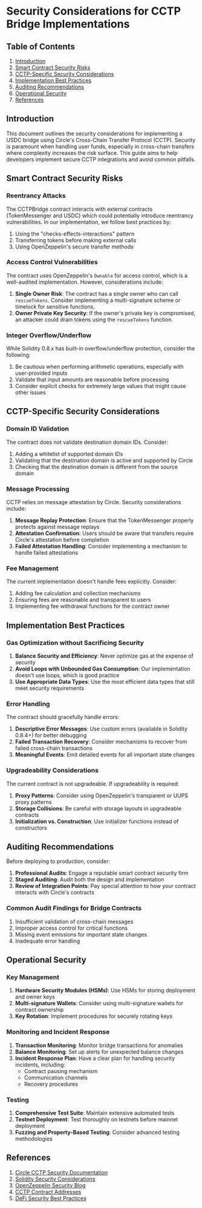 # Security Considerations for CCTP Bridge Implementations

## Table of Contents

1. [Introduction](#introduction)
2. [Smart Contract Security Risks](#smart-contract-security-risks)
3. [CCTP-Specific Security Considerations](#cctp-specific-security-considerations)
4. [Implementation Best Practices](#implementation-best-practices)
5. [Auditing Recommendations](#auditing-recommendations)
6. [Operational Security](#operational-security)
7. [References](#references)

## Introduction

This document outlines the security considerations for implementing a USDC bridge using Circle's Cross-Chain Transfer Protocol (CCTP). Security is paramount when handling user funds, especially in cross-chain transfers where complexity increases the risk surface. This guide aims to help developers implement secure CCTP integrations and avoid common pitfalls.

## Smart Contract Security Risks

### Reentrancy Attacks

The CCTPBridge contract interacts with external contracts (TokenMessenger and USDC) which could potentially introduce reentrancy vulnerabilities. In our implementation, we follow best practices by:

1. Using the "checks-effects-interactions" pattern
2. Transferring tokens before making external calls
3. Using OpenZeppelin's secure transfer methods

### Access Control Vulnerabilities

The contract uses OpenZeppelin's `Ownable` for access control, which is a well-audited implementation. However, considerations include:

1. **Single Owner Risk**: The contract has a single owner who can call `rescueTokens`. Consider implementing a multi-signature scheme or timelock for sensitive functions.
2. **Owner Private Key Security**: If the owner's private key is compromised, an attacker could drain tokens using the `rescueTokens` function.

### Integer Overflow/Underflow

While Solidity 0.8.x has built-in overflow/underflow protection, consider the following:

1. Be cautious when performing arithmetic operations, especially with user-provided inputs
2. Validate that input amounts are reasonable before processing
3. Consider explicit checks for extremely large values that might cause other issues

## CCTP-Specific Security Considerations

### Domain ID Validation

The contract does not validate destination domain IDs. Consider:

1. Adding a whitelist of supported domain IDs
2. Validating that the destination domain is active and supported by Circle
3. Checking that the destination domain is different from the source domain

### Message Processing

CCTP relies on message attestation by Circle. Security considerations include:

1. **Message Replay Protection**: Ensure that the TokenMessenger properly protects against message replays
2. **Attestation Confirmation**: Users should be aware that transfers require Circle's attestation before completion
3. **Failed Attestation Handling**: Consider implementing a mechanism to handle failed attestations

### Fee Management

The current implementation doesn't handle fees explicitly. Consider:

1. Adding fee calculation and collection mechanisms
2. Ensuring fees are reasonable and transparent to users
3. Implementing fee withdrawal functions for the contract owner

## Implementation Best Practices

### Gas Optimization without Sacrificing Security

1. **Balance Security and Efficiency**: Never optimize gas at the expense of security
2. **Avoid Loops with Unbounded Gas Consumption**: Our implementation doesn't use loops, which is good practice
3. **Use Appropriate Data Types**: Use the most efficient data types that still meet security requirements

### Error Handling

The contract should gracefully handle errors:

1. **Descriptive Error Messages**: Use custom errors (available in Solidity 0.8.4+) for better debugging
2. **Failed Transaction Recovery**: Consider mechanisms to recover from failed cross-chain transactions
3. **Meaningful Events**: Emit detailed events for all important state changes

### Upgradeability Considerations

The current contract is not upgradeable. If upgradeability is required:

1. **Proxy Patterns**: Consider using OpenZeppelin's transparent or UUPS proxy patterns
2. **Storage Collisions**: Be careful with storage layouts in upgradeable contracts
3. **Initialization vs. Construction**: Use initializer functions instead of constructors

## Auditing Recommendations

Before deploying to production, consider:

1. **Professional Audits**: Engage a reputable smart contract security firm
2. **Staged Auditing**: Audit both the design and implementation
3. **Review of Integration Points**: Pay special attention to how your contract interacts with Circle's contracts

### Common Audit Findings for Bridge Contracts

1. Insufficient validation of cross-chain messages
2. Improper access control for critical functions
3. Missing event emissions for important state changes
4. Inadequate error handling

## Operational Security

### Key Management

1. **Hardware Security Modules (HSMs)**: Use HSMs for storing deployment and owner keys
2. **Multi-signature Wallets**: Consider using multi-signature wallets for contract ownership
3. **Key Rotation**: Implement procedures for securely rotating keys

### Monitoring and Incident Response

1. **Transaction Monitoring**: Monitor bridge transactions for anomalies
2. **Balance Monitoring**: Set up alerts for unexpected balance changes
3. **Incident Response Plan**: Have a clear plan for handling security incidents, including:
   - Contract pausing mechanism
   - Communication channels
   - Recovery procedures

### Testing

1. **Comprehensive Test Suite**: Maintain extensive automated tests
2. **Testnet Deployment**: Test thoroughly on testnets before mainnet deployment
3. **Fuzzing and Property-Based Testing**: Consider advanced testing methodologies

## References

1. [Circle CCTP Security Documentation](https://developers.circle.com/stablecoins/docs/cctp-security-model)
2. [Solidity Security Considerations](https://docs.soliditylang.org/en/v0.8.20/security-considerations.html)
3. [OpenZeppelin Security Blog](https://blog.openzeppelin.com/security-audits/)
4. [CCTP Contract Addresses](https://developers.circle.com/stablecoins/docs/cctp-contract-addresses)
5. [DeFi Security Best Practices](https://consensys.github.io/smart-contract-best-practices/) 